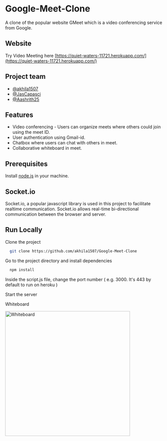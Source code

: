 
# Google-Meet-Clone

 A clone of the popular website GMeet which is a video conferencing service from Google.


## Website
Try Video Meeting here [https://quiet-waters-11721.herokuapp.com/](https://quiet-waters-11721.herokuapp.com/)

## Project team
- [@akhila1507](https://github.com/akhila1507)
- [@JasCapasci](https://github.com/JasCapasci)
- [@Aashrith25](https://github.com/Aashrith25)

## Features

- Video conferencing - Users can organize meets where others could join using the meet ID.
- User authentication using Gmail-id.
- Chatbox where users can chat with others in meet. 
- Collaborative whiteboard in meet.


## Prerequisites
Install [node.js](https://nodejs.org/en/) in your machine.


## Socket.io
Socket.io, a popular javascript library is used in this project to facilitate realtime communication. Socket.io allows real-time bi-directional communication between the browser and server.


## Run Locally

Clone the project

```bash
  git clone https://github.com/akhila1507/Google-Meet-Clone
```

Go to the project directory and install dependencies

```bash
  npm install
```
Inside the script.js file, change the port number ( e.g. 3000. It's 443 by default to run on heroku )

Start the server


Whiteboard

<img src="https://user-images.githubusercontent.com/92078486/178570057-074128df-8cc0-4464-850d-f2716afb4014.png" alt="Whiteboard" width="400"/>

